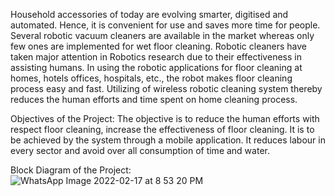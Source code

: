 Household accessories of today are evolving smarter, digitised and automated. Hence, it
is convenient for use and saves more time for people. Several robotic vacuum cleaners
are available in the market whereas only few ones are implemented for wet floor cleaning.
Robotic cleaners have taken major attention in Robotics research due to their effectiveness
in assisting humans. In using the robotic applications for floor cleaning at homes, hotels
offices, hospitals, etc., the robot makes floor cleaning process easy and fast. Utilizing of
wireless robotic cleaning system thereby reduces the human efforts and time spent on
home cleaning process.


Objectives of the Project:
The objective is to reduce the human efforts with respect floor cleaning, increase the
effectiveness of floor cleaning. It is to be achieved by the system through a mobile application. It reduces labour in every sector and avoid over all consumption of time and water.

Block Diagram of the Project:
![WhatsApp Image 2022-02-17 at 8 53 20 PM](https://user-images.githubusercontent.com/99895380/154513232-39264e94-a780-44dc-bb03-9c02f9ec218d.jpeg)

